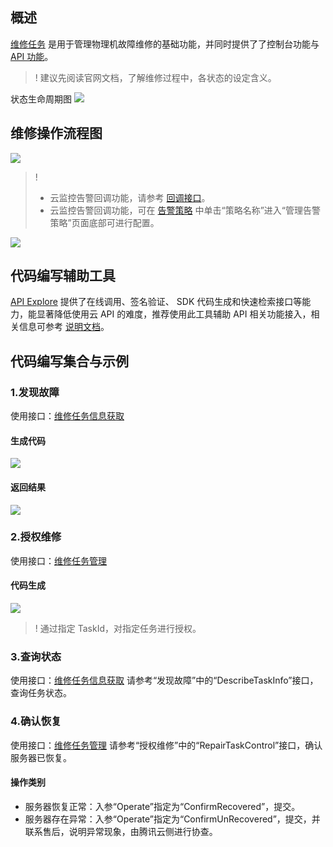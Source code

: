 ## 概述
[维修任务](https://console.cloud.tencent.com/cpm/repairTask) 是用于管理物理机故障维修的基础功能，并同时提供了了控制台功能与[ API 功能](https://cloud.tencent.com/document/product/386/32920)。

>! 建议先阅读官网文档，了解维修过程中，各状态的设定含义。

状态生命周期图
![](https://main.qcloudimg.com/raw/633bbc27051fee577535b6718dc8e471.png)

## 维修操作流程图
![](https://main.qcloudimg.com/raw/9cb048decfd3514c456cc6e4922c4dbd.png)

>! 
> - 云监控告警回调功能，请参考 [回调接口](https://cloud.tencent.com/document/product/248/9066)。
> - 云监控告警回调功能，可在 [告警策略](https://console.cloud.tencent.com/monitor/policylist) 中单击“策略名称”进入“管理告警策略”页面底部可进行配置。
> 

![](https://main.qcloudimg.com/raw/0ec1e345a75fa62bd40eaaf33a24e05c.png)

## 代码编写辅助工具
[API Explore](https://console.cloud.tencent.com/api/explorer) 提供了在线调用、签名验证、 SDK 代码生成和快速检索接口等能力，能显著降低使用云 API 的难度，推荐使用此工具辅助 API 相关功能接入，相关信息可参考 [说明文档](https://cloud.tencent.com/document/sdk/PHP)。


## 代码编写集合与示例
### 1.发现故障
使用接口：[维修任务信息获取](https://cloud.tencent.com/document/product/386/32919)   

#### 生成代码
![](https://main.qcloudimg.com/raw/cf95eb9d1a9ed551a7ca599658bf97c1.png)

#### 返回结果
![](https://main.qcloudimg.com/raw/309a74ec807e4428dd88f08b4f4519ff.png)

### 2.授权维修
使用接口：[维修任务管理](https://cloud.tencent.com/document/product/386/32916)

#### 代码生成
![](https://main.qcloudimg.com/raw/3e68dfa06831dd93ab45180831600c26.png)

>! 通过指定 TaskId，对指定任务进行授权。
>

### 3.查询状态
使用接口：[维修任务信息获取](https://cloud.tencent.com/document/product/386/32919)
请参考“发现故障”中的“DescribeTaskInfo”接口，查询任务状态。

### 4.确认恢复
使用接口：[维修任务管理](https://cloud.tencent.com/document/product/386/32916)
请参考“授权维修”中的“RepairTaskControl”接口，确认服务器已恢复。

#### 操作类别
- 服务器恢复正常：入参“Operate”指定为“ConfirmRecovered”，提交。
- 服务器存在异常：入参“Operate”指定为“ConfirmUnRecovered”，提交，并联系售后，说明异常现象，由腾讯云侧进行协查。
		


